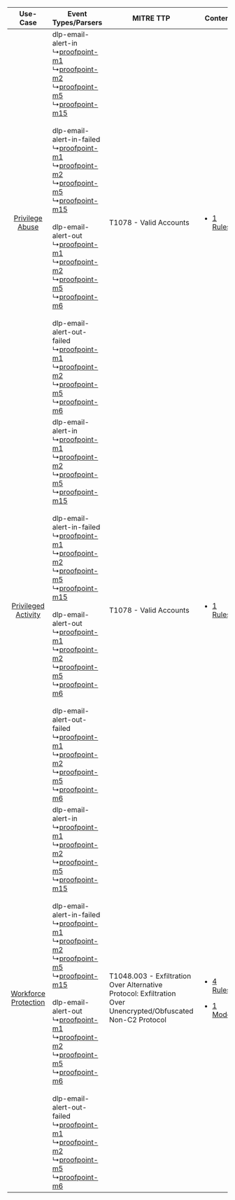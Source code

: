 |    Use-Case    | Event Types/Parsers    | MITRE TTP    | Content    |
|:----:| ---- | ---- | ---- |
|      [Privilege Abuse](../../../UseCases/uc_privilege_abuse.md)      |  dlp-email-alert-in<br> ↳[proofpoint-m1](Ps/pC_proofpointm1.md)<br> ↳[proofpoint-m2](Ps/pC_proofpointm2.md)<br> ↳[proofpoint-m5](Ps/pC_proofpointm5.md)<br> ↳[proofpoint-m15](Ps/pC_proofpointm15.md)<br><br> dlp-email-alert-in-failed<br> ↳[proofpoint-m1](Ps/pC_proofpointm1.md)<br> ↳[proofpoint-m2](Ps/pC_proofpointm2.md)<br> ↳[proofpoint-m5](Ps/pC_proofpointm5.md)<br> ↳[proofpoint-m15](Ps/pC_proofpointm15.md)<br><br> dlp-email-alert-out<br> ↳[proofpoint-m1](Ps/pC_proofpointm1.md)<br> ↳[proofpoint-m2](Ps/pC_proofpointm2.md)<br> ↳[proofpoint-m5](Ps/pC_proofpointm5.md)<br> ↳[proofpoint-m6](Ps/pC_proofpointm6.md)<br><br> dlp-email-alert-out-failed<br> ↳[proofpoint-m1](Ps/pC_proofpointm1.md)<br> ↳[proofpoint-m2](Ps/pC_proofpointm2.md)<br> ↳[proofpoint-m5](Ps/pC_proofpointm5.md)<br> ↳[proofpoint-m6](Ps/pC_proofpointm6.md)<br> | T1078 - Valid Accounts<br>    | [<ul><li>1 Rules</li></ul>](RM/r_m_proofpoint_proofpoint_dlp_Privilege_Abuse.md)    |
|  [Privileged Activity](../../../UseCases/uc_privileged_activity.md)  |  dlp-email-alert-in<br> ↳[proofpoint-m1](Ps/pC_proofpointm1.md)<br> ↳[proofpoint-m2](Ps/pC_proofpointm2.md)<br> ↳[proofpoint-m5](Ps/pC_proofpointm5.md)<br> ↳[proofpoint-m15](Ps/pC_proofpointm15.md)<br><br> dlp-email-alert-in-failed<br> ↳[proofpoint-m1](Ps/pC_proofpointm1.md)<br> ↳[proofpoint-m2](Ps/pC_proofpointm2.md)<br> ↳[proofpoint-m5](Ps/pC_proofpointm5.md)<br> ↳[proofpoint-m15](Ps/pC_proofpointm15.md)<br><br> dlp-email-alert-out<br> ↳[proofpoint-m1](Ps/pC_proofpointm1.md)<br> ↳[proofpoint-m2](Ps/pC_proofpointm2.md)<br> ↳[proofpoint-m5](Ps/pC_proofpointm5.md)<br> ↳[proofpoint-m6](Ps/pC_proofpointm6.md)<br><br> dlp-email-alert-out-failed<br> ↳[proofpoint-m1](Ps/pC_proofpointm1.md)<br> ↳[proofpoint-m2](Ps/pC_proofpointm2.md)<br> ↳[proofpoint-m5](Ps/pC_proofpointm5.md)<br> ↳[proofpoint-m6](Ps/pC_proofpointm6.md)<br> | T1078 - Valid Accounts<br>    | [<ul><li>1 Rules</li></ul>](RM/r_m_proofpoint_proofpoint_dlp_Privileged_Activity.md)    |
| [Workforce Protection](../../../UseCases/uc_workforce_protection.md) |  dlp-email-alert-in<br> ↳[proofpoint-m1](Ps/pC_proofpointm1.md)<br> ↳[proofpoint-m2](Ps/pC_proofpointm2.md)<br> ↳[proofpoint-m5](Ps/pC_proofpointm5.md)<br> ↳[proofpoint-m15](Ps/pC_proofpointm15.md)<br><br> dlp-email-alert-in-failed<br> ↳[proofpoint-m1](Ps/pC_proofpointm1.md)<br> ↳[proofpoint-m2](Ps/pC_proofpointm2.md)<br> ↳[proofpoint-m5](Ps/pC_proofpointm5.md)<br> ↳[proofpoint-m15](Ps/pC_proofpointm15.md)<br><br> dlp-email-alert-out<br> ↳[proofpoint-m1](Ps/pC_proofpointm1.md)<br> ↳[proofpoint-m2](Ps/pC_proofpointm2.md)<br> ↳[proofpoint-m5](Ps/pC_proofpointm5.md)<br> ↳[proofpoint-m6](Ps/pC_proofpointm6.md)<br><br> dlp-email-alert-out-failed<br> ↳[proofpoint-m1](Ps/pC_proofpointm1.md)<br> ↳[proofpoint-m2](Ps/pC_proofpointm2.md)<br> ↳[proofpoint-m5](Ps/pC_proofpointm5.md)<br> ↳[proofpoint-m6](Ps/pC_proofpointm6.md)<br> | T1048.003 - Exfiltration Over Alternative Protocol: Exfiltration Over Unencrypted/Obfuscated Non-C2 Protocol<br> | [<ul><li>4 Rules</li></ul><ul><li>1 Models</li></ul>](RM/r_m_proofpoint_proofpoint_dlp_Workforce_Protection.md) |